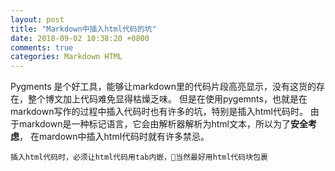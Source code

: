 ```yaml
---
layout: post
title: "Markdown中插入html代码的坑"
date: 2018-09-02 10:38:20 +0800
comments: true
categories: Markdown HTML
---
```


Pygments 是个好工具，能够让markdown里的代码片段高亮显示，没有这货的存在，整个博文加上代码难免显得枯燥乏味。
但是在使用pygemnts，也就是在markdown写作的过程中插入代码时也有许多的坑，特别是插入html代码时。
由于markdown是一种标记语言，它会由解析器解析为html文本，所以为了**安全考虑**，
在mardown中插入html代码时就有许多禁忌。

    插入html代码时，必须让html代码用tab内嵌，当然最好用html代码块包裹

<!-- more -->
